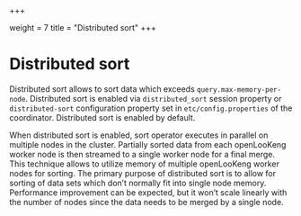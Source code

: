 +++

weight = 7
title = "Distributed sort"
+++

# Distributed sort


Distributed sort allows to sort data which exceeds `query.max-memory-per-node`. Distributed sort is enabled via `distributed_sort` session property or `distributed-sort` configuration property set in `etc/config.properties` of the coordinator. Distributed sort is enabled by default.

 

When distributed sort is enabled, sort operator executes in parallel on multiple nodes in the cluster. Partially sorted data from each openLooKeng worker node is then streamed to a single worker node for a final merge. This technique allows to utilize memory of multiple openLooKeng worker nodes for sorting. The primary purpose of distributed sort is to allow for sorting of data sets which don’t normally fit into single node memory. Performance improvement can be expected, but it won’t scale linearly with the number of nodes since the data needs to be merged by a single node.